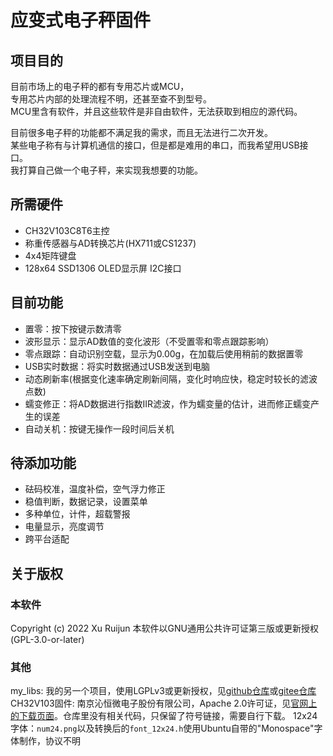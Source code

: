 # 应变式电子秤固件
## 项目目的
目前市场上的电子秤的都有专用芯片或MCU，  
专用芯片内部的处理流程不明，还甚至查不到型号。  
MCU里含有软件，并且这些软件是非自由软件，无法获取到相应的源代码。  

目前很多电子秤的功能都不满足我的需求，而且无法进行二次开发。  
某些电子称有与计算机通信的接口，但是都是难用的串口，而我希望用USB接口。  
我打算自己做一个电子秤，来实现我想要的功能。  


## 所需硬件
- CH32V103C8T6主控
- 称重传感器与AD转换芯片(HX711或CS1237)
- 4x4矩阵键盘
- 128x64 SSD1306 OLED显示屏 I2C接口


## 目前功能
- 置零：按下按键示数清零
- 波形显示：显示AD数值的变化波形（不受置零和零点跟踪影响）
- 零点跟踪：自动识别空载，显示为0.00g，在加载后使用稍前的数据置零
- USB实时数据：将实时数据通过USB发送到电脑
- 动态刷新率(根据变化速率确定刷新间隔，变化时响应快，稳定时较长的滤波点数)
- 蠕变修正：将AD数据进行指数IIR滤波，作为蠕变量的估计，进而修正蠕变产生的误差
- 自动关机：按键无操作一段时间后关机


## 待添加功能
- 砝码校准，温度补偿，空气浮力修正
- 稳值判断，数据记录，设置菜单
- 多种单位，计件，超载警报
- 电量显示，亮度调节
- 跨平台适配


## 关于版权
### 本软件
Copyright (c) 2022  Xu Ruijun
本软件以GNU通用公共许可证第三版或更新授权(GPL-3.0-or-later)

### 其他
my_libs: 我的另一个项目，使用LGPLv3或更新授权，见[github仓库](https://github.com/XuHg-zjcn/my_libs)或[gitee仓库](https://gitee.com/xu-ruijun/mcu_mylibs)
CH32V103固件: 南京沁恒微电子股份有限公司，Apache 2.0许可证，见[官网上的下载页面](https://www.wch.cn/downloads/CH32V103EVT_ZIP.html)。仓库里没有相关代码，只保留了符号链接，需要自行下载。
12x24字体：`num24.png`以及转换后的`font_12x24.h`使用Ubuntu自带的"Monospace"字体制作，协议不明
